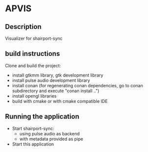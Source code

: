 # APVIS

## Description

Visualizer for shairport-sync


## build instructions

Clone and build the project:

- install gtkmm library, gtk development library
- install pulse audio development library
- install conan (for regenerating conan dependencies, go to conan subdirectory and execute "conan install ..")
- install opengl libraries
- build with cmake or with cmake compatible IDE

## Running the application

- Start shairport-sync:
  - using pulse audio as backend
  - with metadata provided as pipe
- Start this application